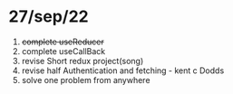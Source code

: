 # 27/sep/22

1. <del>complete useReducer</del>
2. complete useCallBack 
3. revise Short redux project(song)
4. revise half Authentication and fetching - kent c Dodds
5. solve one problem from anywhere 


